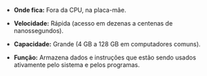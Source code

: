 - **Onde fica:** Fora da CPU, na placa-mãe.
    
- **Velocidade:** Rápida (acesso em dezenas a centenas de nanossegundos).
    
- **Capacidade:** Grande (4 GB a 128 GB em computadores comuns).
    
- **Função:** Armazena dados e instruções que estão sendo usados ativamente pelo sistema e pelos programas.